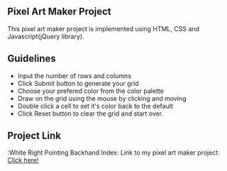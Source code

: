 ## Pixel Art Maker Project
This pixel art maker project is implemented using HTML, CSS and Javascript(jQuery library).

## Guidelines
- Input the number of rows and columns
- Click Submit button to generate your grid
- Choose your prefered color from the color palette
- Draw on the grid using the mouse by clicking and moving
- Double click a cell to set it's color back to the default
- Click Reset button to clear the grid and start over.

## Project Link
:White Right Pointing Backhand Index: Link to my pixel art maker project: [Click here!](https://mekzy-o.github.io/)

